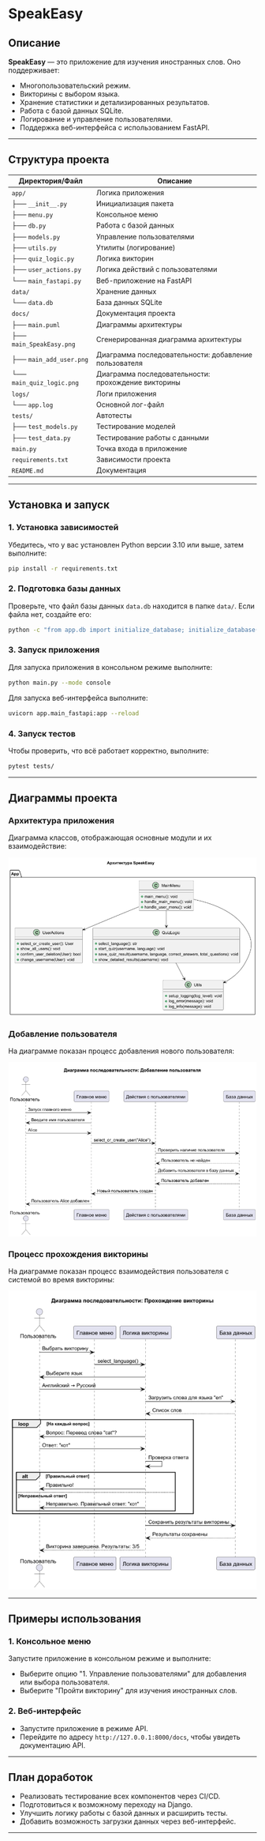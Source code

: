 # SpeakEasy

## Описание

**SpeakEasy** — это приложение для изучения иностранных слов. Оно поддерживает:
- Многопользовательский режим.
- Викторины с выбором языка.
- Хранение статистики и детализированных результатов.
- Работа с базой данных SQLite.
- Логирование и управление пользователями.
- Поддержка веб-интерфейса с использованием FastAPI.

---

## Структура проекта

| Директория/Файл      | Описание                            |
|----------------------|-------------------------------------|
| `app/`               | Логика приложения                   |
| ├── `__init__.py`    | Инициализация пакета                |
| ├── `menu.py`        | Консольное меню                     |
| ├── `db.py`          | Работа с базой данных               |
| ├── `models.py`      | Управление пользователями           |
| ├── `utils.py`       | Утилиты (логирование)               |
| ├── `quiz_logic.py`  | Логика викторин                     |
| ├── `user_actions.py`| Логика действий с пользователями    |
| └── `main_fastapi.py`| Веб-приложение на FastAPI           |
| `data/`              | Хранение данных                     |
| └── `data.db`        | База данных SQLite                  |
| `docs/`              | Документация проекта                |
| ├── `main.puml`      | Диаграммы архитектуры               |
| ├── `main_SpeakEasy.png` | Сгенерированная диаграмма архитектуры |
| ├── `main_add_user.png`  | Диаграмма последовательности: добавление пользователя |
| └── `main_quiz_logic.png`| Диаграмма последовательности: прохождение викторины |
| `logs/`              | Логи приложения                     |
| └── `app.log`        | Основной лог-файл                   |
| `tests/`             | Автотесты                           |
| ├── `test_models.py` | Тестирование моделей                |
| ├── `test_data.py`   | Тестирование работы с данными       |
| `main.py`            | Точка входа в приложение            |
| `requirements.txt`   | Зависимости проекта                 |
| `README.md`          | Документация                        |

---

## Установка и запуск

### 1. Установка зависимостей
Убедитесь, что у вас установлен Python версии 3.10 или выше, затем выполните:
```bash
pip install -r requirements.txt
```

### 2. Подготовка базы данных
Проверьте, что файл базы данных `data.db` находится в папке `data/`. Если файла нет, создайте его:
```bash
python -c "from app.db import initialize_database; initialize_database()"
```

### 3. Запуск приложения
Для запуска приложения в консольном режиме выполните:
```bash
python main.py --mode console
```

Для запуска веб-интерфейса выполните:
```bash
uvicorn app.main_fastapi:app --reload
```

### 4. Запуск тестов
Чтобы проверить, что всё работает корректно, выполните:
```bash
pytest tests/
```

---

## Диаграммы проекта

### Архитектура приложения
Диаграмма классов, отображающая основные модули и их взаимодействие:

![Архитектура SpeakEasy](docs/main-_SpeakEasy.png)

### Добавление пользователя
На диаграмме показан процесс добавления нового пользователя:

![Диаграмма последовательности: добавление пользователя](docs/main_add_user.png)

### Процесс прохождения викторины
На диаграмме показан процесс взаимодействия пользователя с системой во время викторины:

![Диаграмма последовательности: прохождение викторины](docs/main_quiz_logic.png)

---

## Примеры использования

### 1. Консольное меню
Запустите приложение в консольном режиме и выполните:
- Выберите опцию "1. Управление пользователями" для добавления или выбора пользователя.
- Выберите "Пройти викторину" для изучения иностранных слов.

### 2. Веб-интерфейс
- Запустите приложение в режиме API.
- Перейдите по адресу `http://127.0.0.1:8000/docs`, чтобы увидеть документацию API.

---

## План доработок

- Реализовать тестирование всех компонентов через CI/CD.
- Подготовиться к возможному переходу на Django.
- Улучшить логику работы с базой данных и расширить тесты.
- Добавить возможность загрузки данных через веб-интерфейс.

---

